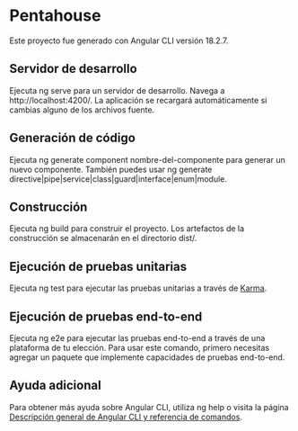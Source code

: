 # Pentahouse

Este proyecto fue generado con Angular CLI versión 18.2.7.

## Servidor de desarrollo

Ejecuta ng serve para un servidor de desarrollo. Navega a http://localhost:4200/. La aplicación se recargará automáticamente si cambias alguno de los archivos fuente.

## Generación de código

Ejecuta ng generate component nombre-del-componente para generar un nuevo componente. También puedes usar ng generate directive|pipe|service|class|guard|interface|enum|module.

## Construcción

Ejecuta ng build para construir el proyecto. Los artefactos de la construcción se almacenarán en el directorio dist/.

## Ejecución de pruebas unitarias

Ejecuta ng test para ejecutar las pruebas unitarias a través de [Karma](https://karma-runner.github.io).

## Ejecución de pruebas end-to-end

Ejecuta ng e2e para ejecutar las pruebas end-to-end a través de una plataforma de tu elección. Para usar este comando, primero necesitas agregar un paquete que implemente capacidades de pruebas end-to-end.

## Ayuda adicional

Para obtener más ayuda sobre Angular CLI, utiliza ng help o visita la página [Descripción general de Angular CLI y referencia de comandos](https://angular.dev/tools/cli).
 
